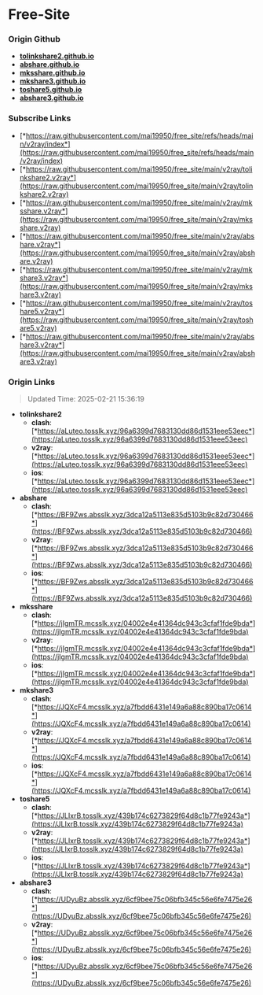 # Free-Site

### Origin Github

- [**tolinkshare2.github.io**](https://github.com/tolinkshare2/tolinkshare2.github.io)
- [**abshare.github.io**](https://github.com/abshare/abshare.github.io)
- [**mksshare.github.io**](https://github.com/mksshare/mksshare.github.io)
- [**mkshare3.github.io**](https://github.com/mkshare3/mkshare3.github.io)
- [**toshare5.github.io**](https://github.com/toshare5/toshare5.github.io)
- [**abshare3.github.io**](https://github.com/abshare3/abshare3.github.io)

### Subscribe Links

- [*https://raw.githubusercontent.com/mai19950/free_site/refs/heads/main/v2ray/index*](https://raw.githubusercontent.com/mai19950/free_site/refs/heads/main/v2ray/index)
- [*https://raw.githubusercontent.com/mai19950/free_site/main/v2ray/tolinkshare2.v2ray*](https://raw.githubusercontent.com/mai19950/free_site/main/v2ray/tolinkshare2.v2ray)
- [*https://raw.githubusercontent.com/mai19950/free_site/main/v2ray/mksshare.v2ray*](https://raw.githubusercontent.com/mai19950/free_site/main/v2ray/mksshare.v2ray)
- [*https://raw.githubusercontent.com/mai19950/free_site/main/v2ray/abshare.v2ray*](https://raw.githubusercontent.com/mai19950/free_site/main/v2ray/abshare.v2ray)
- [*https://raw.githubusercontent.com/mai19950/free_site/main/v2ray/mkshare3.v2ray*](https://raw.githubusercontent.com/mai19950/free_site/main/v2ray/mkshare3.v2ray)
- [*https://raw.githubusercontent.com/mai19950/free_site/main/v2ray/toshare5.v2ray*](https://raw.githubusercontent.com/mai19950/free_site/main/v2ray/toshare5.v2ray)
- [*https://raw.githubusercontent.com/mai19950/free_site/main/v2ray/abshare3.v2ray*](https://raw.githubusercontent.com/mai19950/free_site/main/v2ray/abshare3.v2ray)

### Origin Links

> Updated Time: 2025-02-21 15:36:19

- **tolinkshare2**
  - **clash**: [*https://aLuteo.tosslk.xyz/96a6399d7683130dd86d1531eee53eec*](https://aLuteo.tosslk.xyz/96a6399d7683130dd86d1531eee53eec)
  - **v2ray**: [*https://aLuteo.tosslk.xyz/96a6399d7683130dd86d1531eee53eec*](https://aLuteo.tosslk.xyz/96a6399d7683130dd86d1531eee53eec)
  - **ios**: [*https://aLuteo.tosslk.xyz/96a6399d7683130dd86d1531eee53eec*](https://aLuteo.tosslk.xyz/96a6399d7683130dd86d1531eee53eec)
- **abshare**
  - **clash**: [*https://BF9Zws.absslk.xyz/3dca12a5113e835d5103b9c82d730466*](https://BF9Zws.absslk.xyz/3dca12a5113e835d5103b9c82d730466)
  - **v2ray**: [*https://BF9Zws.absslk.xyz/3dca12a5113e835d5103b9c82d730466*](https://BF9Zws.absslk.xyz/3dca12a5113e835d5103b9c82d730466)
  - **ios**: [*https://BF9Zws.absslk.xyz/3dca12a5113e835d5103b9c82d730466*](https://BF9Zws.absslk.xyz/3dca12a5113e835d5103b9c82d730466)
- **mksshare**
  - **clash**: [*https://jIgmTR.mcsslk.xyz/04002e4e41364dc943c3cfaf1fde9bda*](https://jIgmTR.mcsslk.xyz/04002e4e41364dc943c3cfaf1fde9bda)
  - **v2ray**: [*https://jIgmTR.mcsslk.xyz/04002e4e41364dc943c3cfaf1fde9bda*](https://jIgmTR.mcsslk.xyz/04002e4e41364dc943c3cfaf1fde9bda)
  - **ios**: [*https://jIgmTR.mcsslk.xyz/04002e4e41364dc943c3cfaf1fde9bda*](https://jIgmTR.mcsslk.xyz/04002e4e41364dc943c3cfaf1fde9bda)
- **mkshare3**
  - **clash**: [*https://JQXcF4.mcsslk.xyz/a7fbdd6431e149a6a88c890ba17c0614*](https://JQXcF4.mcsslk.xyz/a7fbdd6431e149a6a88c890ba17c0614)
  - **v2ray**: [*https://JQXcF4.mcsslk.xyz/a7fbdd6431e149a6a88c890ba17c0614*](https://JQXcF4.mcsslk.xyz/a7fbdd6431e149a6a88c890ba17c0614)
  - **ios**: [*https://JQXcF4.mcsslk.xyz/a7fbdd6431e149a6a88c890ba17c0614*](https://JQXcF4.mcsslk.xyz/a7fbdd6431e149a6a88c890ba17c0614)
- **toshare5**
  - **clash**: [*https://JLIxrB.tosslk.xyz/439b174c6273829f64d8c1b77fe9243a*](https://JLIxrB.tosslk.xyz/439b174c6273829f64d8c1b77fe9243a)
  - **v2ray**: [*https://JLIxrB.tosslk.xyz/439b174c6273829f64d8c1b77fe9243a*](https://JLIxrB.tosslk.xyz/439b174c6273829f64d8c1b77fe9243a)
  - **ios**: [*https://JLIxrB.tosslk.xyz/439b174c6273829f64d8c1b77fe9243a*](https://JLIxrB.tosslk.xyz/439b174c6273829f64d8c1b77fe9243a)
- **abshare3**
  - **clash**: [*https://UDyuBz.absslk.xyz/6cf9bee75c06bfb345c56e6fe7475e26*](https://UDyuBz.absslk.xyz/6cf9bee75c06bfb345c56e6fe7475e26)
  - **v2ray**: [*https://UDyuBz.absslk.xyz/6cf9bee75c06bfb345c56e6fe7475e26*](https://UDyuBz.absslk.xyz/6cf9bee75c06bfb345c56e6fe7475e26)
  - **ios**: [*https://UDyuBz.absslk.xyz/6cf9bee75c06bfb345c56e6fe7475e26*](https://UDyuBz.absslk.xyz/6cf9bee75c06bfb345c56e6fe7475e26)
